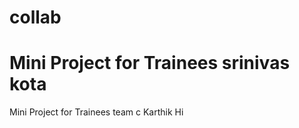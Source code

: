 # collab
Mini Project for Trainees
srinivas kota
=======
Mini Project for Trainees 
team c 
Karthik 
Hi